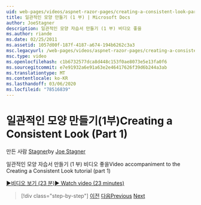 ```yaml
---
uid: web-pages/videos/aspnet-razor-pages/creating-a-consistent-look-part-1
title: 일관적인 모양 만들기 (1 부) | Microsoft Docs
author: JoeStagner
description: 일관적인 모양 자습서 만들기 (1 부) 비디오 좋을
ms.author: riande
ms.date: 02/25/2011
ms.assetid: 1057d00f-187f-4187-a674-194b6262c3a3
msc.legacyurl: /web-pages/videos/aspnet-razor-pages/creating-a-consistent-look-part-1
msc.type: video
ms.openlocfilehash: c1b6732577dca8d448c153f0ae8073e5e13fa0f6
ms.sourcegitcommit: e7e91932a6e91a63e2e46417626f39d6b244a3ab
ms.translationtype: MT
ms.contentlocale: ko-KR
ms.lasthandoff: 03/06/2020
ms.locfileid: "78516839"
---
```

# <a name="creating-a-consistent-look-part-1"></a><span data-ttu-id="930ab-103">일관적인 모양 만들기(1부)</span><span class="sxs-lookup"><span data-stu-id="930ab-103">Creating a Consistent Look (Part 1)</span></span>

<span data-ttu-id="930ab-104">만든 사람 [Stagner](https://github.com/JoeStagner)</span><span class="sxs-lookup"><span data-stu-id="930ab-104">by [Joe Stagner](https://github.com/JoeStagner)</span></span>

<span data-ttu-id="930ab-105">일관적인 모양 자습서 만들기 (1 부) 비디오 좋을</span><span class="sxs-lookup"><span data-stu-id="930ab-105">Video accompaniment to the Creating a Consistent Look tutorial (part 1)</span></span>

<span data-ttu-id="930ab-106">[&#9654;비디오 보기 (23 분)](https://channel9.msdn.com/Blogs/ASP-NET-Site-Videos/creating-a-consistent-look-(part-1))</span><span class="sxs-lookup"><span data-stu-id="930ab-106">[&#9654; Watch video (23 minutes)](https://channel9.msdn.com/Blogs/ASP-NET-Site-Videos/creating-a-consistent-look-(part-1))</span></span>

> [!div class="step-by-step"]
> <span data-ttu-id="930ab-107">[이전](introduction-to-aspnet-web-programming-using-the-razor-syntax.md)
> [다음](creating-a-consistent-look-part-2.md)</span><span class="sxs-lookup"><span data-stu-id="930ab-107">[Previous](introduction-to-aspnet-web-programming-using-the-razor-syntax.md)
[Next](creating-a-consistent-look-part-2.md)</span></span>
